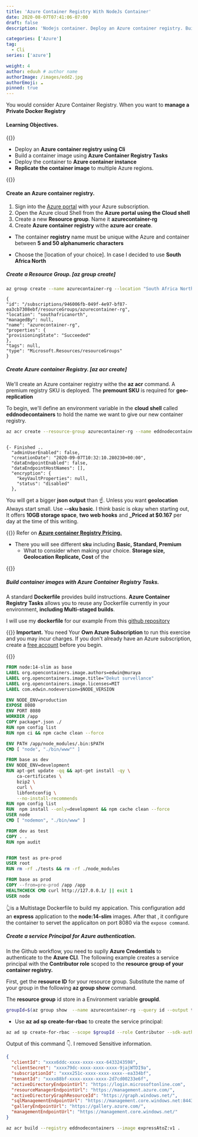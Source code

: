 ```yaml
---
title: 'Azure Container Registry With NodeJs Container'
date: 2020-08-07T07:41:06-07:00
draft: false
description: 'Nodejs container. Deploy an Azure container registry. Building a container image using Azure container Registry'

categories: ['Azure']
tag:
  - Cli
series: ['azure']

weight: 4
author: eduuh # author name
authorImage: /images/edd2.jpg
authorEmoji: ☁
pinned: true
---
```


You would consider Azure Container Registry. When you want to **manage a Private Docker Registry**

#### Learning Objectives.

{{<boxmd>}}

- Deploy an **Azure container registry using Cli**
- Build a container image using **Azure Container Registry Tasks**
- Deploy the container to **Azure container instance**
- **Replicate the container image** to multiple Azure regions.

{{</boxmd>}}

#### Create an Azure container registry.

1. Sign into the [Azure portal](portal.azure.com) with your Azure subscription.
2. Open the Azure cloud Shell from the **Azure portal using the Cloud shell**
3. Create a new **Resource group**. Name it **azurecontainer-rg**
4. Create **Azure container registry** withe **azure acr create**.

- The container **registry** name must be unique withe Azure and container between **5 and 50 alphanumeric characters**

- Choose the [location of your choice]. In case I decided to use **South Africa North**

##### Create a Resource Group. [az group create]

```bash
az group create --name azurecontainer-rg --location "South Africa North"
```

```Output
{
"id": "/subscriptions/946006fb-049f-4e97-bf87-ea3cb7308ebf/resourceGroups/azurecontainer-rg",
"location": "southafricanorth",
"managedBy": null,
"name": "azurecontainer-rg",
"properties": {
"provisioningState": "Succeeded"
},
"tags": null,
"type": "Microsoft.Resources/resourceGroups"
}
```

##### Create Azure container Registry. [az acr create]

We'll create an Azure container registry withe the **az acr** command.
A premium registry SKU is deployed. The **premount SKU** is required for **geo-replication**

To begin, we'll define an environment variable in the **cloud shell** called **eddnodecontainers** to hold the name we want to give our new container registry.

```bash
az acr create --resource-group azurecontainer-rg --name eddnodecontainers --sku Premium
```

```output

{- Finished ..
  "adminUserEnabled": false,
  "creationDate": "2020-09-07T10:32:10.280230+00:00",
  "dataEndpointEnabled": false,
  "dataEndpointHostNames": [],
  "encryption": {
    "keyVaultProperties": null,
    "status": "disabled"
  },

```

You will get a bigger **json output** than ☝. Unless you want **geolocation** Always start small. Use **--sku basic**. I think basic is okay when starting out, It offers **10GB storage space**, **two web hooks** and **\_Priced at \$0.167** per day at the time of this writing.

{{<boxmd>}}
Refer on **[Azure container Registry Pricing.](https://azure.microsoft.com/en-us/pricing/details/container-registry/)**

- There you will see different **sku** including **Basic, Standard, Premium**
  - What to consider when making your choice.
    **Storage size, Geolocation Replicate, Cost** of the

{{</boxmd>}}

##### Build container images with Azure Container Registry Tasks.

A standard **Dockerfile** provides build instructions. **Azure Container Registry Tasks** allows you to reuse any Dockerfile currently in your environment, **including Multi-staged builds**.

I will use my **dockerfile** for our example From this [github repository](https://github.com/eduuh/expressA-Z)

{{<boxmd>}}
**Important.**
You need Your **Own Azure Subscription** to run this exercise and you may incur charges. If you don't already have an Azure subscription, create a [free account](https://azure.microsoft.com/free/) before you begin.

{{</boxmd>}}

```dockerfile
FROM node:14-slim as base
LABEL org.opencontainers.image.authors=edwin@muraya
LABEL org.opencontainers.image.title="Dekut survellance"
LABEL org.opencontainers.image.licenses=MIT
LABEL com.edwin.nodeversion=$NODE_VERSION

ENV NODE_ENV=production
EXPOSE 8080
ENV PORT 8080
WORKDIR /app
COPY package*.json ./
RUN npm config list
RUN npm ci && npm cache clean --force

ENV PATH /app/node_modules/.bin:$PATH
CMD [ "node", "./bin/www"" ]

FROM base as dev
ENV NODE_ENV=development
RUN apt-get update -qq && apt-get install -qy \
    ca-certificates \
    bzip2 \
    curl \
    libfontconfig \
    --no-install-recommends
RUN npm config list
RUN  npm install --only=development && npm cache clean --force
USER node
CMD [ "nodemon", "./bin/www" ]

FROM dev as test
COPY . .
RUN npm audit


FROM test as pre-prod
USER root
RUN rm -rf ./tests && rm -rf ./node_modules

FROM base as prod
COPY --from=pre-prod /app /app
HEALTHCHECK CMD curl http://127.0.0.1/ || exit 1
USER node

```

👆is a Multistage Dockerfile to build my appication. This configuration add an **express** application to the **node:14-slim** images. After that , it configure the container to servet the applicaiton on port 8080 via the `expose command`.

##### Create a service Principal for Azure authentication.

In the Github workflow, you need to suplly **Azure Credentials** to authenticate to the **Azure CLI**. The following example creates a service principal with the **Contributor role** scoped to the **resource group of your container registry.**

First, get the **resource ID** for your resource group. Substitute the name of your group in the following **az group show** command.

The **resource group** id store in a Environment variable **groupId**.

```bash
groupId=$(az group show  --name azurecontainer-rg --query id --output tsv)
```

- Use **az ad sp create-for-rbac** to create the service principal:

```bash
az ad sp create-for-rbac --scope $groupId --role Contributor --sdk-auth
```

Output of this command 👇. I removed Sensitive information.

```Json
{
  "clientId": "xxxx6ddc-xxxx-xxxx-xxx-6433243598",
  "clientSecret": "xxxx79dc-xxxx-xxxx-xxxx-9jajWTDI9a",
  "subscriptionId": "xxxx251c-xxxx-xxxx-xxxx--ea334bf",
  "tenantId": "xxxx88bf-xxxx-xxxx-xxxx-2d7cd00233e6f",
  "activeDirectoryEndpointUrl": "https://login.microsoftonline.com",
  "resourceManagerEndpointUrl": "https://management.azure.com/",
  "activeDirectoryGraphResourceId": "https://graph.windows.net/",
  "sqlManagementEndpointUrl": "https://management.core.windows.net:8443/",
  "galleryEndpointUrl": "https://gallery.azure.com/",
  "managementEndpointUrl": "https://management.core.windows.net/"
}

```

```bash
az acr build --registry eddnodecontainers --image expressAtoZ:v1 .

```

```

```

